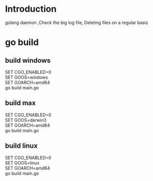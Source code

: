 
# Introduction
golang daemon ,Check the big log file, Deleting files on a regular basis
# go build

## build windows
SET CGO_ENABLED=0  
SET GOOS=windows  
SET GOARCH=amd64  
go build main.go

## build max
SET CGO_ENABLED=0  
SET GOOS=darwin3  
SET GOARCH=amd64  
go build main.go

## build linux
SET CGO_ENABLED=0  
SET GOOS=linux  
SET GOARCH=amd64  
go build main.go





